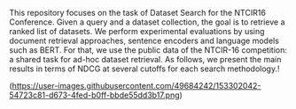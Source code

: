 This repository focuses on the task of Dataset Search for the NTCIR16 Conference. Given a query and a dataset collection, the goal is to retrieve a ranked list of datasets. We perform experimental evaluations by using document retrieval approaches, sentence encoders and language models such as BERT. For that, we use the public data of the NTCIR-16 competition: a shared task for ad-hoc dataset retrieval. As follows, we present the main results in terms of NDCG at several cutoffs for each search methodology.!

(https://user-images.githubusercontent.com/49684242/153302042-54723c81-d673-4fed-b0ff-bbde55dd3b17.png)

